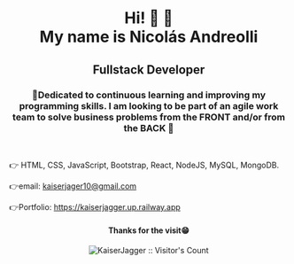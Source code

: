 <h1 align="center">Hi! 👋 👋<br />My name is Nicolás Andreolli</h1>
<h2 align="center">Fullstack Developer</h2>
<h3 align="center">🎯Dedicated to continuous learning and improving my programming skills. I am looking to be part of an agile work team to solve business problems from the FRONT and/or from the BACK 🚀</h3>
&nbsp;<br />


👉 HTML, CSS, JavaScript, Bootstrap, React, NodeJS, MySQL, MongoDB.

👉email: kaiserjager10@gmail.com

👉Portfolio: https://kaiserjagger.up.railway.app

<h4 align="center">Thanks for the visit😁</h4>

<p align="center"><img src="https://profile-counter.glitch.me/{KaiserJagger}/count.svg" alt="KaiserJagger :: Visitor's Count" /></p>






